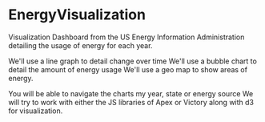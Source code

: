 # EnergyVisualization


Visualization Dashboard from the US Energy Information Administration detailing the usage of energy for each year. 

We'll use a line graph to detail change over time
We'll use a bubble chart to detail the amount of energy usage
We'll use a geo map to show areas of energy.

You will be able to navigate the charts my year, state or energy source
We will try to work with either the JS libraries of Apex or Victory along with d3 for visualization. 
